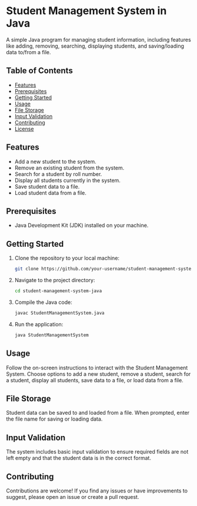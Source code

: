 # Student Management System in Java

A simple Java program for managing student information, including features like adding, removing, searching, displaying students, and saving/loading data to/from a file.

## Table of Contents
- [Features](#features)
- [Prerequisites](#prerequisites)
- [Getting Started](#getting-started)
- [Usage](#usage)
- [File Storage](#file-storage)
- [Input Validation](#input-validation)
- [Contributing](#contributing)
- [License](#license)

## Features

- Add a new student to the system.
- Remove an existing student from the system.
- Search for a student by roll number.
- Display all students currently in the system.
- Save student data to a file.
- Load student data from a file.

## Prerequisites

- Java Development Kit (JDK) installed on your machine.

## Getting Started

1. Clone the repository to your local machine:

    ```bash
    git clone https://github.com/your-username/student-management-system-java.git
    ```

2. Navigate to the project directory:

    ```bash
    cd student-management-system-java
    ```

3. Compile the Java code:

    ```bash
    javac StudentManagementSystem.java
    ```

4. Run the application:

    ```bash
    java StudentManagementSystem
    ```

## Usage

Follow the on-screen instructions to interact with the Student Management System. Choose options to add a new student, remove a student, search for a student, display all students, save data to a file, or load data from a file.

## File Storage

Student data can be saved to and loaded from a file. When prompted, enter the file name for saving or loading data.

## Input Validation

The system includes basic input validation to ensure required fields are not left empty and that the student data is in the correct format.

## Contributing

Contributions are welcome! If you find any issues or have improvements to suggest, please open an issue or create a pull request.


